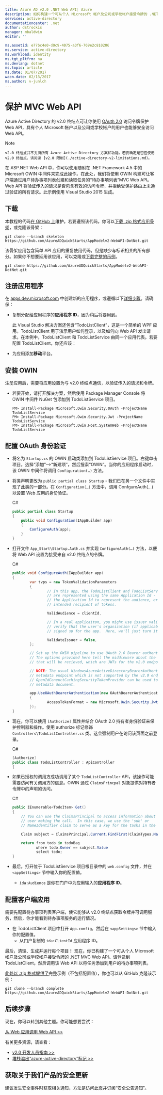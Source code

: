 ```yaml
---
title: Azure AD v2.0 .NET Web API| Azure
description: 如何构建一个可从个人 Microsoft 帐户及公司或学校帐户接受令牌的 .NET MVC Web API。
services: active-directory
documentationcenter: .net
author: dstrockis
manager: mbaldwin
editor: ''

ms.assetid: e77bc4e0-d0c9-4075-a3f6-769e2c810206
ms.service: active-directory
ms.workload: identity
ms.tgt_pltfrm: na
ms.devlang: dotnet
ms.topic: article
ms.date: 01/07/2017
wacn.date: 02/13/2017
ms.author: v-junlch
---
```


# 保护 MVC Web API
Azure Active Directory 的 v2.0 终结点可让你使用 [OAuth 2.0](./active-directory-v2-protocols.md) 访问令牌保护 Web API，具有个人 Microsoft 帐户以及公司或学校帐户的用户也能够安全访问 Web API。

> [!NOTE]
    v2.0 终结点并不支持所有 Azure Active Directory 方案和功能。若要确定是否应使用 v2.0 终结点，请阅读 [v2.0 限制](./active-directory-v2-limitations.md)。

在 ASP.NET Web API 中，你可以使用随附在 .NET Framework 4.5 中的 Microsoft OWIN 中间件来完成此操作。在此处，我们将使用 OWIN 构建可让客户端通过用户待办事项列表创建和读取任务的“待办事项列表”MVC Web API。Web API 将验证传入的请求是否包含有效的访问令牌，并拒绝受保护路由上未通过验证的所有请求。此示例使用 Visual Studio 2015 生成。

## 下载
本教程的代码[在 GitHub 上](https://github.com/AzureADQuickStarts/AppModelv2-WebAPI-DotNet)维护。若要遵照该代码，你可以[下载 .zip 格式应用骨架](https://github.com/AzureADQuickStarts/AppModelv2-WebAPI-DotNet/archive/skeleton.zip)，或克隆该骨架：

```
git clone --branch skeleton https://github.com/AzureADQuickStarts/AppModelv2-WebAPI-DotNet.git
```

该骨架应用包含简单 API 应用的重复使用代码，但是缺少与标识相关的所有部分。如果你不想要延用该应用，可以克隆或[下载完整的示例](https://github.com/AzureADQuickStarts/AppModelv2-WebAPI-DotNet/archive/skeleton.zip)。

```
git clone https://github.com/AzureADQuickStarts/AppModelv2-WebAPI-DotNet.git
```

## 注册应用程序
在 [apps.dev.microsoft.com](https://apps.dev.microsoft.com) 中创建新的应用程序，或遵循以下[详细步骤](./active-directory-v2-app-registration.md)。请确保：

- 复制分配给应用程序的**应用程序 ID**，因为稍后将要用到。

    此 Visual Studio 解决方案还包含“TodoListClient”，这是一个简单的 WPF 应用。TodoListClient 用于演示用户如何登录，以及如何向 Web API 发出请求。在本例中，TodoListClient 和 TodoListService 由同一个应用代表。若要配置 TodoListClient，你还应该：

- 为应用添加**移动**平台。

## 安装 OWIN

注册应用后，需要将应用设置为与 v2.0 终结点通信，以验证传入的请求和令牌。

- 若要开始，请打开解决方案，然后使用 Package Manager Console 将 OWIN 中间件 NuGet 包添加到 TodoListService 项目。

    ```
    PM> Install-Package Microsoft.Owin.Security.OAuth -ProjectName TodoListService
    PM> Install-Package Microsoft.Owin.Security.Jwt -ProjectName TodoListService
    PM> Install-Package Microsoft.Owin.Host.SystemWeb -ProjectName TodoListService
    ```

## 配置 OAuth 身份验证

- 将名为 `Startup.cs` 的 OWIN 启动类添加到 TodoListService 项目。右键单击项目，选择“添加”-->“新建项”，然后搜索“OWIN”。当你的应用程序启动时，该 OWIN 中间件将调用 `Configuration(…)` 方法。
- 将类声明更改为 `public partial class Startup` - 我们已在另一个文件中实现了此类的一部分。在 `Configuration(…)` 方法中，调用 ConfgureAuth(...) 以设置 Web 应用的身份验证。

    C#

    ```C#
    public partial class Startup
    {
        public void Configuration(IAppBuilder app)
        {
            ConfigureAuth(app);
        }
    }
    ```

- 打开文件 `App_Start\Startup.Auth.cs` 并实现 `ConfigureAuth(…)` 方法，以便将 Web API 设置为接受来自 v2.0 终结点的令牌。

    C#

    ```C#
    public void ConfigureAuth(IAppBuilder app)
    {
            var tvps = new TokenValidationParameters
            {
                    // In this app, the TodoListClient and TodoListService
                    // are represented using the same Application Id - we use
                    // the Application Id to represent the audience, or the
                    // intended recipient of tokens.

                    ValidAudience = clientId,

                    // In a real applicaiton, you might use issuer validation to
                    // verify that the user's organization (if applicable) has
                    // signed up for the app.  Here, we'll just turn it off.

                    ValidateIssuer = false,
            };

            // Set up the OWIN pipeline to use OAuth 2.0 Bearer authentication.
            // The options provided here tell the middleware about the type of tokens
            // that will be recieved, which are JWTs for the v2.0 endpoint.

            // NOTE: The usual WindowsAzureActiveDirectoryBearerAuthenticaitonMiddleware uses a
            // metadata endpoint which is not supported by the v2.0 endpoint.  Instead, this
            // OpenIdConenctCachingSecurityTokenProvider can be used to fetch & use the OpenIdConnect
            // metadata document.

            app.UseOAuthBearerAuthentication(new OAuthBearerAuthenticationOptions
            {
                    AccessTokenFormat = new Microsoft.Owin.Security.Jwt.JwtFormat(tvps, new OpenIdConnectCachingSecurityTokenProvider("https://login.microsoftonline.com/common/v2.0/.well-known/openid-configuration")),
            });
    }
    ```

- 现在，你可以使用 `[Authorize]` 属性并结合 OAuth 2.0 持有者身份验证来保护控制器和操作。使用 authorize 标记修饰 `Controllers\TodoListController.cs` 类。这会强制用户在访问该页面之前登录。

    C#

    ```C#
    [Authorize]
    public class TodoListController : ApiController
    {
    ```

- 如果已授权的调用方成功调用了某个 `TodoListController` API，该操作可能需要访问有关调用方的信息。OWIN 通过 `ClaimsPrincpal` 对象提供对持有者令牌中的声明的访问。

    C#

    ```C#
    public IEnumerable<TodoItem> Get()
    {
        // You can use the ClaimsPrincipal to access information about the
        // user making the call.  In this case, we use the 'sub' or
        // NameIdentifier claim to serve as a key for the tasks in the data store.

        Claim subject = ClaimsPrincipal.Current.FindFirst(ClaimTypes.NameIdentifier);

        return from todo in todoBag
               where todo.Owner == subject.Value
               select todo;
    }
    ```

- 最后，打开位于 TodoListService 项目根目录中的 `web.config` 文件，并在 `<appSettings>` 节中输入你的配置值。
  - `ida:Audience` 是你在门户中为应用输入的**应用程序 ID**。

## 配置客户端应用
需要先配置待办事项列表客户端，使它能够从 v2.0 终结点获取令牌并可调用服务，然后，你才能看到待办事项服务的运行情况。

- 在 TodoListClient 项目中打开 `App.config`，然后在 `<appSettings>` 节中输入你的配置值。
  - 从门户复制的 `ida:ClientId` 应用程序 ID。

最后，清理、生成并运行每个项目！ 现在，你已构建了一个可从个人 Microsoft 帐户及公司或学校帐户接受令牌的 .NET MVC Web API。请登录到 TodoListClient，然后调用该 Web API 以将任务添加到用户的待办事项列表。

[此处以 .zip 格式提供了](https://github.com/AzureADQuickStarts/AppModelv2-WebAPI-DotNet/archive/complete.zip)完整示例（不包括配置值），你也可以从 GitHub 克隆该示例：

```
git clone --branch complete https://github.com/AzureADQuickStarts/AppModelv2-WebAPI-DotNet.git
```

## 后续步骤
现在，你可以转到其他主题。你可能想要尝试：

[从 Web 应用调用 Web API >>](./active-directory-v2-devquickstarts-webapp-webapi-dotnet.md)

有关更多资源，请查看：
- [v2.0 开发人员指南 >>](./active-directory-appmodel-v2-overview.md)
- [堆栈溢出“azure-active-directory”标记 >>](http://stackoverflow.com/questions/tagged/azure-active-directory)

## 获取关于我们产品的安全更新

建议发生安全事件时获取相关通知，方法是访问[此页](https://technet.microsoft.com/security/dd252948)并订阅“安全公告通知”。

<!---HONumber=Mooncake_0206_2017-->
<!--Update_Description: wording update-->